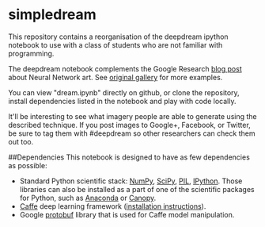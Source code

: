 # simpledream

This repository contains a reorganisation of the deepdream ipython notebook to use with a class of students who are not familiar with programming.

The deepdream notebook complements the 
Google Research [blog post](http://googleresearch.blogspot.ch/2015/06/inceptionism-going-deeper-into-neural.html) about Neural Network art.
See [original gallery](https://photos.google.com/share/AF1QipPX0SCl7OzWilt9LnuQliattX4OUCj_8EP65_cTVnBmS1jnYgsGQAieQUc1VQWdgQ?key=aVBxWjhwSzg2RjJWLWRuVFBBZEN1d205bUdEMnhB) for more examples.

You can view "dream.ipynb" directly on github, or clone the repository, 
install dependencies listed in the notebook and play with code locally.

It'll be interesting to see what imagery people are able to generate
using the described technique. If you post images to Google+,
Facebook, or Twitter, be sure to tag them with #deepdream so other
researchers can check them out too.


##Dependencies
This notebook is designed to have as few dependencies as possible:
* Standard Python scientific stack: [NumPy](http://www.numpy.org/), [SciPy](http://www.scipy.org/), [PIL](http://www.pythonware.com/products/pil/), [IPython](http://ipython.org/). Those libraries can also be installed as a part of one of the scientific packages for Python, such as [Anaconda](http://continuum.io/downloads) or [Canopy](https://store.enthought.com/).
* [Caffe](http://caffe.berkeleyvision.org/) deep learning framework ([installation instructions](http://caffe.berkeleyvision.org/installation.html)).
* Google [protobuf](https://developers.google.com/protocol-buffers/) library that is used for Caffe model manipulation.
